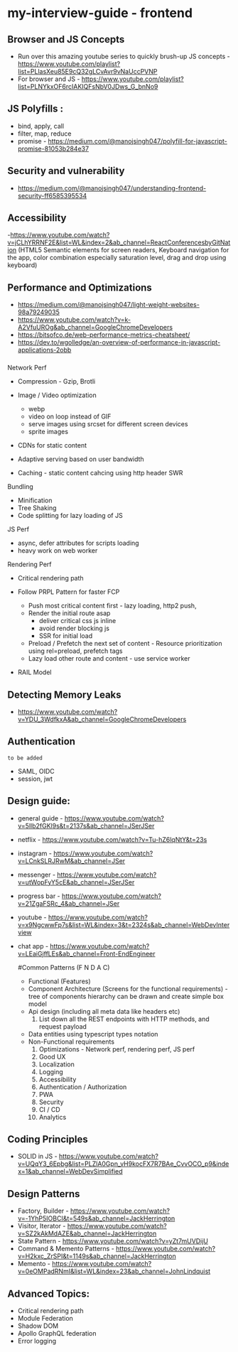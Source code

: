 # my-interview-guide - frontend

## Browser and JS Concepts
- Run over this amazing youtube series to quickly brush-up JS concepts - https://www.youtube.com/playlist?list=PLlasXeu85E9cQ32gLCvAvr9vNaUccPVNP
- For browser and JS - https://www.youtube.com/playlist?list=PLNYkxOF6rcIAKIQFsNbV0JDws_G_bnNo9

## JS Polyfills :
- bind, apply, call
- filter, map, reduce
- promise - https://medium.com/@manojsingh047/polyfill-for-javascript-promise-81053b284e37

## Security and vulnerability
- https://medium.com/@manojsingh047/understanding-frontend-security-ff6585395534

## Accessibility
-https://www.youtube.com/watch?v=jCLhYRRNF2E&list=WL&index=2&ab_channel=ReactConferencesbyGitNation
(HTML5 Semantic elements for screen readers, Keyboard navigation for the app, color combination especially saturation level, drag and drop using keyboard)

## Performance and Optimizations
- https://medium.com/@manojsingh047/light-weight-websites-98a79249035
- https://www.youtube.com/watch?v=k-A2VfuUROg&ab_channel=GoogleChromeDevelopers
- https://bitsofco.de/web-performance-metrics-cheatsheet/
- https://dev.to/wgolledge/an-overview-of-performance-in-javascript-applications-2obb

###
Network Perf
- Compression - Gzip, Brotli
- Image / Video optimization 
  - webp 
  - video on loop instead of GIF
  - serve images using srcset for different screen devices
  - sprite images
  
- CDNs for static content
- Adaptive serving based on user bandwidth
- Caching - static content cahcing using http header SWR

Bundling
- Minification
- Tree Shaking
- Code splitting for lazy loading of JS

JS Perf
- async, defer attributes for scripts loading
- heavy work on web worker
  
Rendering Perf
- Critical rendering path
- Follow PRPL Pattern for faster FCP
    - Push most critical content first - lazy loading, http2 push,
    - Render the initial route asap 
        - deliver critical css js inline
        - avoid render blocking js
        - SSR for initial load
    - Preload / Prefetch the next set of content - Resource prioritization using rel=preload, prefetch tags
    - Lazy load other route and content - use service worker

- RAIL Model

## Detecting Memory Leaks
- https://www.youtube.com/watch?v=YDU_3WdfkxA&ab_channel=GoogleChromeDevelopers

## Authentication
```to be added```
- SAML, OIDC
- session, jwt

## Design guide:
- general guide - https://www.youtube.com/watch?v=5llb2fGKl9s&t=2137s&ab_channel=JSerJSer
- netflix - https://www.youtube.com/watch?v=Tu-hZ6lqNtY&t=23s
- instagram - https://www.youtube.com/watch?v=LCnkSLRJRwM&ab_channel=JSer
- messenger - https://www.youtube.com/watch?v=utWopFyY5cE&ab_channel=JSerJSer
- progress bar - https://www.youtube.com/watch?v=21ZgaFSRc_4&ab_channel=JSer
- youtube - https://www.youtube.com/watch?v=x9NgcwwFp7s&list=WL&index=3&t=2324s&ab_channel=WebDevInterview
- chat app - https://www.youtube.com/watch?v=LEaiGjffLEs&ab_channel=Front-EndEngineer
  
    #Common Patterns (F N D A C) 
    - Functional (Features)
    - Component Architecture (Screens for the functional requirements) - tree of components hierarchy can be drawn and create simple box model  
    - Api design (including all meta data like headers etc)
        1. List down all the REST endpoints with HTTP methods, and request payload
    - Data entities using typescript types notation
    - Non-Functional requirements
        1. Optimizations - Network perf, rendering perf, JS perf
        2. Good UX
        3. Localization
        4. Logging 
        5. Accessibility
        6. Authentication / Authorization
        7. PWA
        8. Security
        9. CI / CD
        10. Analytics


## Coding Principles
- SOLID in JS - https://www.youtube.com/watch?v=UQqY3_6Epbg&list=PLZlA0Gpn_vH9kocFX7R7BAe_CvvOCO_p9&index=1&ab_channel=WebDevSimplified

## Design Patterns
- Factory, Builder - https://www.youtube.com/watch?v=-1YhP5IOBCI&t=549s&ab_channel=JackHerrington
- Visitor, Iterator - https://www.youtube.com/watch?v=SZ2kAkMdAZE&ab_channel=JackHerrington
- State Pattern - https://www.youtube.com/watch?v=yZt7mUVDijU
- Command & Memento Patterns - https://www.youtube.com/watch?v=H2kxc_ZrSPI&t=1149s&ab_channel=JackHerrington
- Memento - https://www.youtube.com/watch?v=0eOMPadRNmI&list=WL&index=23&ab_channel=JohnLindquist
 
## Advanced Topics:
- Critical rendering path
- Module Federation
- Shadow DOM
- Apollo GraphQL federation
- Error logging


